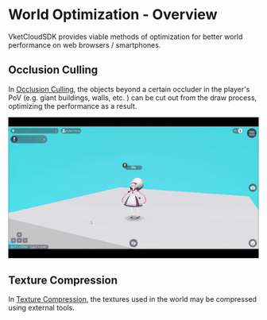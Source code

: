 # World Optimization - Overview

VketCloudSDK provides viable methods of optimization for better world performance on web browsers / smartphones.

## Occlusion Culling
In [Occlusion Culling](./OcclusionCulling.md), the objects beyond a certain occluder in the player's PoV (e.g. giant buildings, walls, etc. ) can be cut out from the draw process, optimizing the performance as a result.

![OcclusionCulling_Result](img/OcclusionCulling_Result.gif)

## Texture Compression

In [Texture Compression](../heoexporter/he_TextureCompression.md), the textures used in the world may be compressed using external tools.